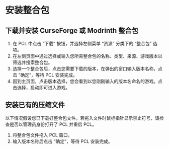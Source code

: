 # 安装整合包

## 下载并安装 CurseForge 或 Modrinth 整合包

1. 在 PCL 中点击 “下载” 按钮，并选择左侧菜单 “资源” 分类下的 “整合包” 选项。
2. 在左侧页面中通过选择或输入您所需整合包的名称、类型、来源、游戏版本以筛选并搜索整合包。
3. 选择一个整合包后，点击您需要下载的版本，在弹出的窗口输入版本名称，点击 “确定”，等待 PCL 安装完成。
4. 回到主页面，点击版本选择，您会看到以您刚刚输入的版本名命名的游戏。点击选择，启动即可进入游戏。

## 安装已有的压缩文件

以下情况假设您已下载好整合包文件。若拖入文件时鼠标指针显示禁止符号，请检查是否以管理员身份打开了 PCL 并重启 PCL。

1. 将整合包文件拖入 PCL 窗口。
2. 输入版本名称后点击 “确定”，等待 PCL 安装完成。
